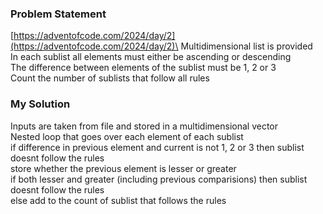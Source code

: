 ### Problem Statement
[https://adventofcode.com/2024/day/2](https://adventofcode.com/2024/day/2)\
Multidimensional list is provided\
In each sublist all elements must either be ascending or descending\
The difference between elements of the sublist must be 1, 2 or 3\
Count the number of sublists that follow all rules

### My Solution
Inputs are taken from file and stored in a multidimensional vector\
Nested loop that goes over each element of each sublist\
if difference in previous element and current is not 1, 2 or 3 then sublist doesnt follow the rules\
store whether the previous element is lesser or greater\
if both lesser and greater (including previous comparisions) then sublist doesnt follow the rules\
else add to the count of sublist that follows the rules
